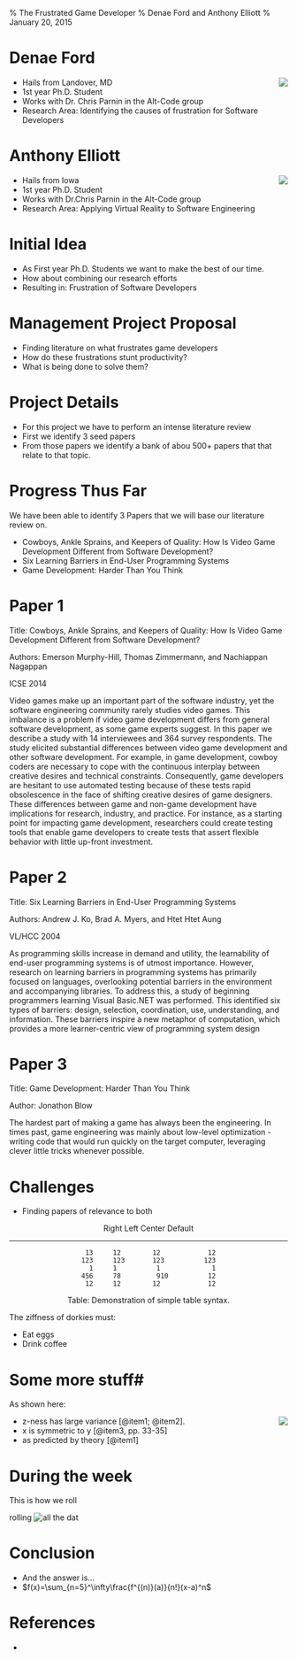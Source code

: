 % The Frustrated Game Developer
% Denae Ford and Anthony Elliott
% January 20, 2015

# Denae Ford

<img align=right src="../img/denaeprofile.png">

- Hails from Landover, MD
- 1st year Ph.D. Student
- Works with Dr. Chris Parnin in the Alt-Code group
- Research Area: Identifying the causes of frustration for Software Developers

# Anthony Elliott
<img align=right src="http://www.gravatar.com/avatar/76a3c56f9b61ae2344d8787b85730368.png">

- Hails from Iowa
- 1st year Ph.D. Student
- Works with Dr.Chris Parnin in the Alt-Code group
- Research Area: Applying Virtual Reality to Software Engineering

# Initial Idea

- As First year Ph.D. Students we want to make the best of our time.
- How about combining our research efforts
- Resulting in: Frustration of Software Developers

# Management Project Proposal 

- Finding literature on what frustrates game developers
- How do these frustrations stunt productivity?
- What is being done to solve them?

# Project Details

- For this project we have to perform an intense literature review
- First we identify 3 seed papers
- From those papers we identify a bank of abou 500+ papers that that relate to that topic.

# Progress Thus Far

 We have been able to identify 3 Papers that we will base our literature review on. 

- Cowboys, Ankle Sprains, and Keepers of Quality: How Is Video Game Development Different from Software Development?
- Six Learning Barriers in End-User Programming Systems
- Game Development: Harder Than You Think

# Paper 1
Title: Cowboys, Ankle Sprains, and Keepers of Quality: How Is Video Game Development Different from Software Development?

Authors: Emerson Murphy-Hill, Thomas Zimmermann, and Nachiappan Nagappan

ICSE 2014

Video games make up an important part of the software industry, yet the software engineering community rarely studies video games. This imbalance is a problem if video game development differs from general software development, as some game experts suggest. In this paper we describe a study with 14 interviewees and 364 survey respondents. The study elicited substantial differences between video game development and other software development. For example, in game development, cowboy coders are necessary to cope with the continuous interplay between creative desires and technical constraints. Consequently, game developers are hesitant to use automated testing because of these tests rapid obsolescence in the face of shifting creative desires of game designers. These differences between game and non-game development have implications for research, industry, and practice. For instance, as a starting point for impacting game development, researchers could create testing tools that enable game developers to create tests that assert flexible behavior with little up-front investment.

# Paper 2
Title: Six Learning Barriers in End-User Programming Systems

Authors: Andrew J. Ko, Brad A. Myers, and Htet Htet Aung

VL/HCC 2004

As programming skills increase in demand and utility, the learnability of end-user programming systems is of utmost importance. However, research on learning barriers in programming systems has primarily focused on languages, overlooking potential barriers in the environment and accompanying libraries. To address this, a study of beginning programmers learning Visual Basic.NET was performed. This identified six types of barriers: design, selection, coordination, use, understanding, and information. These barriers inspire a new metaphor of computation, which provides a more learner-centric view of programming system design


# Paper 3
Title: Game Development: Harder Than You Think

Author: Jonathon Blow

The hardest part of making a game has always been the engineering. In times past, game engineering was mainly about low-level optimization - writing code that would run quickly on the target computer, leveraging clever little tricks whenever possible.

# Challenges
 - Finding papers of relevance to both 

<center>

  Right     Left     Center     Default
-------     ------ ----------   -------
     13     12        12            12
    123     123       123          123
      1     1          1             1
    456     78         910          12
	 12     12        12            12
	
Table:  Demonstration of simple table syntax.

</center>

The ziffness of dorkies must:

- Eat eggs
- Drink coffee


# Some more stuff#

As shown here:

<img align=right src="../img/plot/plot1.png">

- z-ness has large variance [@item1; @item2].
- x is symmetric to y  [@item3, pp. 33-35]
- as predicted by theory [@item1]


# During the week

This is how we roll

rolling ![all the dat](../img/dot/dot1.png)

# Conclusion

- And the answer is...
- $f(x)=\sum_{n=5}^\infty\frac{f^{(n)}(a)}{n!}(x-a)^n$

# References
 -
